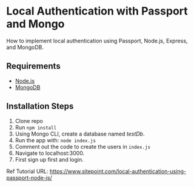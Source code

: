 # Local Authentication with Passport and Mongo

How to implement local authentication using Passport, Node.js, Express, and MongoDB.

## Requirements

* [Node.js](http://nodejs.org/)
* [MongoDB](https://www.mongodb.org/)

## Installation Steps

1. Clone repo
2. Run `npm install`
3. Using Mongo CLI, create a database named *testDb*.
4. Run the app with: `node index.js`
5. Comment out the code to create the users in `index.js`
5. Navigate to localhost:3000.
6. First sign up first and login.

Ref Tutorial URL: https://www.sitepoint.com/local-authentication-using-passport-node-js/